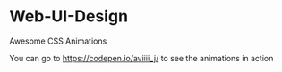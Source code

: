 # Web-UI-Design
Awesome CSS Animations

You can go to https://codepen.io/aviiii_j/ to see the animations in action 
